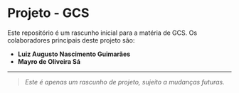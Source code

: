 # Projeto - GCS

Este repositório é um rascunho inicial para a matéria de GCS. 
Os colaboradores principais deste projeto são:

- **Luiz Augusto Nascimento Guimarães**  
- **Mayro de Oliveira Sá**

---

> *Este é apenas um rascunho de projeto, sujeito a mudanças futuras.*

